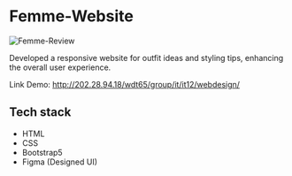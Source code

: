 # Femme-Website

![Femme-Review](Femme-Review.gif)

Developed a responsive website for outfit ideas and styling tips, enhancing the overall user experience.

Link Demo: http://202.28.94.18/wdt65/group/it/it12/webdesign/

Tech stack
-----------------
- HTML
- CSS
- Bootstrap5
- Figma (Designed UI)

